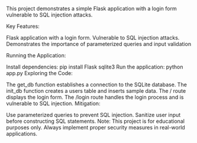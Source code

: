 This project demonstrates a simple Flask application with a login form vulnerable to SQL injection attacks. 

Key Features:

Flask application with a login form.
Vulnerable to SQL injection attacks.
Demonstrates the importance of parameterized queries and input validation

Running the Application:

Install dependencies: pip install Flask sqlite3
Run the application: python app.py
Exploring the Code:

The get_db function establishes a connection to the SQLite database.
The init_db function creates a users table and inserts sample data.
The / route displays the login form.
The /login route handles the login process and is vulnerable to SQL injection.
Mitigation:

Use parameterized queries to prevent SQL injection.
Sanitize user input before constructing SQL statements.
Note: This project is for educational purposes only. Always implement proper security measures in real-world applications.
